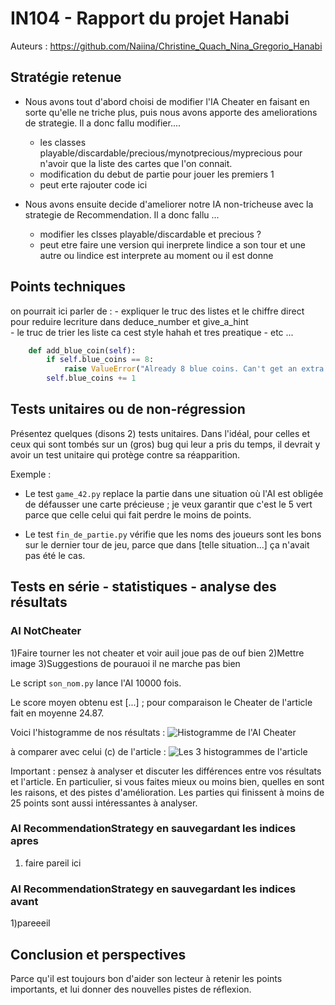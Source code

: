 # IN104 - Rapport du projet Hanabi

Auteurs : https://github.com/Naiina/Christine_Quach_Nina_Gregorio_Hanabi

## Stratégie retenue
- Nous avons tout d'abord choisi de modifier l'IA Cheater en faisant en sorte qu'elle ne triche plus, puis nous avons apporte des ameliorations de strategie. Il a donc fallu modifier.... 
	- les classes playable/discardable/precious/mynotprecious/myprecious pour n'avoir que la liste des cartes que l'on connait.
	- modification du debut de partie pour jouer les premiers 1 
	- peut erte rajouter code ici

- Nous avons ensuite decide d'ameliorer notre IA non-tricheuse avec la strategie de Recommendation. Il a donc fallu ... 
	- modifier les clsses playable/discardable et precious ? 
	- peut etre faire une version qui inerprete lindice a son tour et une autre ou lindice est interprete au moment ou il est donne 


## Points techniques
 on pourrait ici parler de :
 	- expliquer le truc des listes et le chiffre direct pour reduire lecriture dans deduce_number et give_a_hint  
 	- le truc de trier les liste ca cest style hahah et tres preatique 
 	- etc ... 

```python
    def add_blue_coin(self):
        if self.blue_coins == 8:
            raise ValueError("Already 8 blue coins. Can't get an extra one.")
        self.blue_coins += 1

```


## Tests unitaires ou de non-régression

Présentez quelques (disons 2) tests unitaires.
Dans l'idéal, pour celles et ceux qui sont tombés sur un (gros) bug qui leur a pris du temps, il devrait y avoir un test unitaire qui protège contre sa réapparition.

Exemple :

- Le test `game_42.py` replace la partie dans une situation où l'AI est obligée de défausser une carte précieuse ; je veux garantir que c'est le 5 vert parce que celle celui qui fait perdre le moins de points.

- Le test `fin_de_partie.py` vérifie que les noms des joueurs sont les bons sur le dernier tour de jeu, parce que dans [telle situation...] ça n'avait pas été le cas.



## Tests en série - statistiques - analyse des résultats


### AI NotCheater
1)Faire tourner les not cheater et voir auil joue pas de ouf bien 
2)Mettre image
3)Suggestions de pourauoi il ne marche pas bien 

Le script `son_nom.py` lance l'AI 10000 fois.

Le score moyen obtenu est [...] ; pour comparaison le Cheater de l'article fait en moyenne 24.87.

Voici l'histogramme de nos résultats :
![Histogramme de l'AI Cheater](images/mon_histogramme.png)

à comparer avec celui (c) de l'article :
![Les 3 histogrammes de l'article](images/histogrames_hatstrat.png)



Important : pensez à analyser et discuter les différences entre vos résultats et l'article.
En particulier, si vous faites mieux ou moins bien, quelles en sont les raisons, et des pistes d'amélioration.
Les parties qui finissent à moins de 25 points sont aussi intéressantes à analyser.


### AI RecommendationStrategy en sauvegardant les indices apres
1) faire pareil ici 

### AI RecommendationStrategy en sauvegardant les indices avant 
1)pareeeil 

## Conclusion et perspectives

Parce qu'il est toujours bon d'aider son lecteur à retenir les points importants,
et lui donner des nouvelles pistes de réflexion.
